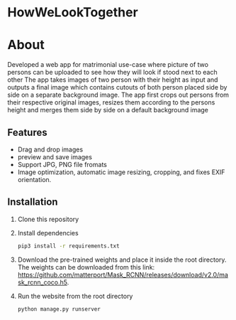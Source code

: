 # HowWeLookTogether
# About

Developed a web app for matrimonial use-case where picture of two persons can be uploaded to see how they will look if stood next to each other The app takes images of two person with their height as input and outputs
a final image which contains cutouts of both person placed side by side on a separate background image. The app first crops out persons from their respective original images,
resizes them according to the persons height and merges them side by side on a default background image

## Features

- Drag and drop images 
- preview and save images
- Support JPG, PNG file fromats
- Image optimization, automatic image resizing, cropping, and fixes EXIF orientation.

## Installation
1. Clone this repository
2. Install dependencies
   
   ```bash
   pip3 install -r requirements.txt
   ```
4. Download the pre-trained weights and place it inside the root directory. The weights can be downloaded from this link: https://github.com/matterport/Mask_RCNN/releases/download/v2.0/mask_rcnn_coco.h5.

3. Run the website from the root directory
    ```bash
    python manage.py runserver
    ```


